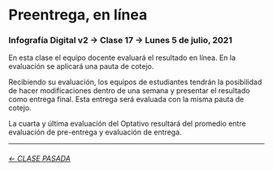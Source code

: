 # Preentrega, en línea

### Infografía Digital v2 → Clase 17 → Lunes 5 de julio, 2021

En esta clase el equipo docente evaluará el resultado en línea. En la evaluación se aplicará una pauta de cotejo.

Recibiendo su evaluación, los equipos de estudiantes tendrán la posibilidad de hacer modificaciones dentro de una semana y presentar el resultado como entrega final. Esta entrega será evaluada con la misma pauta de cotejo.  

La cuarta y última evaluación del Optativo resultará del promedio entre evaluación de pre-entrega y evaluación de entrega.

- - - - - - - - - - -

###### [← CLASE PASADA](https://github.com/profesorfaco/dno075-2021/tree/main/clase-15)
